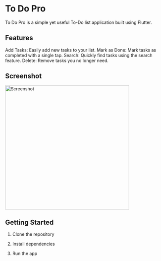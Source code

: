 # To Do Pro

To Do Pro is a simple yet useful To-Do list application built using Flutter.

## Features
Add Tasks: Easily add new tasks to your list.
Mark as Done: Mark tasks as completed with a single tap.
Search: Quickly find tasks using the search feature.
Delete: Remove tasks you no longer need.

## Screenshot






<img src="https://github.com/payal-22/To-Do-Pro/assets/118951240/9131b870-ff6f-4230-a2cf-f68d18a0df8a" alt="Screenshot" width="400">



## Getting Started 
1. Clone the repository


2. Install dependencies

3. Run the app
